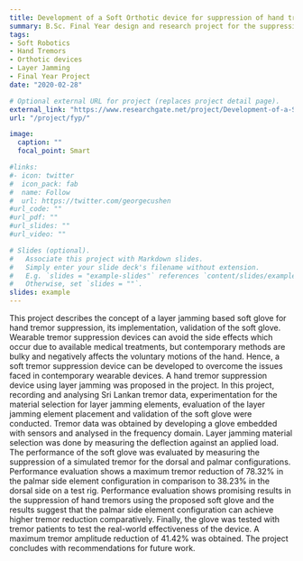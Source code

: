 ```yaml
---
title: Development of a Soft Orthotic device for suppression of hand tremors
summary: B.Sc. Final Year design and research project for the suppression of hand tremors using a soft orthotic device
tags:
- Soft Robotics
- Hand Tremors
- Orthotic devices
- Layer Jamming
- Final Year Project
date: "2020-02-28"

# Optional external URL for project (replaces project detail page).
external_link: "https://www.researchgate.net/project/Development-of-a-Soft-Orthotic-device-for-suppression-of-hand-tremors"
url: "/project/fyp/"

image:
  caption: ""
  focal_point: Smart

#links:
#- icon: twitter
#  icon_pack: fab
#  name: Follow
#  url: https://twitter.com/georgecushen
#url_code: ""
#url_pdf: ""
#url_slides: ""
#url_video: ""

# Slides (optional).
#   Associate this project with Markdown slides.
#   Simply enter your slide deck's filename without extension.
#   E.g. `slides = "example-slides"` references `content/slides/example-slides.md`.
#   Otherwise, set `slides = ""`.
slides: example
---
```


This project describes the concept of a layer jamming based soft glove for hand tremor suppression, its implementation, validation of the soft glove. Wearable tremor suppression devices can avoid the side effects which occur due to available medical treatments, but contemporary methods are bulky and negatively affects the voluntary motions of the hand. Hence, a soft tremor suppression device can be developed to overcome the issues faced in contemporary wearable devices. A hand tremor suppression device using layer jamming was proposed in the project. In this project, recording and analysing Sri Lankan tremor data, experimentation for the material selection for layer jamming elements, evaluation of the layer jamming element placement and validation of the soft glove were conducted. Tremor data was obtained by developing a glove embedded with sensors and analysed in the frequency domain. Layer jamming material selection was done by measuring the deflection against an applied load. The performance of the soft glove was evaluated by measuring the suppression of a simulated tremor for the dorsal and palmar configurations. Performance evaluation shows a maximum tremor reduction of 78.32% in the palmar side element configuration in comparison to 38.23% in the dorsal side on a test rig. Performance evaluation shows promising results in the suppression of hand tremors using the proposed soft glove and the results suggest that the palmar side element configuration can achieve higher tremor reduction comparatively. Finally, the glove was tested with tremor patients to test the real-world effectiveness of the device. A maximum tremor amplitude reduction of 41.42% was obtained. The project concludes with recommendations for future work.
